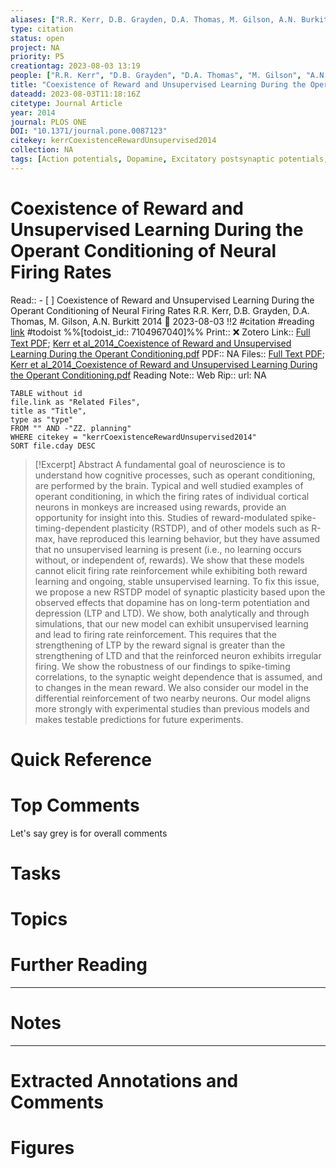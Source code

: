 ```yaml
---
aliases: ["R.R. Kerr, D.B. Grayden, D.A. Thomas, M. Gilson, A.N. Burkitt et al. (2014)",]
type: citation
status: open
project: NA
priority: P5
creationtag: 2023-08-03 13:19
people: ["R.R. Kerr", "D.B. Grayden", "D.A. Thomas", "M. Gilson", "A.N. Burkitt"]
title: "Coexistence of Reward and Unsupervised Learning During the Operant Conditioning of Neural Firing Rates"
dateadd: 2023-08-03T11:18:16Z
citetype: Journal Article
year: 2014
journal: PLOS ONE
DOI: "10.1371/journal.pone.0087123"
citekey: kerrCoexistenceRewardUnsupervised2014
collection: NA
tags: [Action potentials, Dopamine, Excitatory postsynaptic potentials, Learning, Membrane potential, Neurons, Operant conditioning, Synapses]
---
```


# Coexistence of Reward and Unsupervised Learning During the Operant Conditioning of Neural Firing Rates
Read:: - [ ] Coexistence of Reward and Unsupervised Learning During the Operant Conditioning of Neural Firing Rates R.R. Kerr, D.B. Grayden, D.A. Thomas, M. Gilson, A.N. Burkitt 2014 🛫 2023-08-03 !!2 #citation #reading [link](https://todoist.com/showTask?id=7104967040) #todoist %%[todoist_id:: 7104967040]%%
Print::  ❌
Zotero Link:: [Full Text PDF](zotero://open-pdf/library/items/APLVKT5F); [Kerr et al_2014_Coexistence of Reward and Unsupervised Learning During the Operant Conditioning.pdf](zotero://open-pdf/library/items/TA7XCRKL)
PDF:: NA
Files:: [Full Text PDF](file:///C:%5CUsers%5Cmichaelt%5CInsync%5Cm@tarlton.info%5CGoogle%20Drive%5C06.%20Zotero%5Cstorage%5CAPLVKT5F%5CKerr%20et%20al.%20-%202014%20-%20Coexistence%20of%20Reward%20and%20Unsupervised%20Learning%20Du.pdf); [Kerr et al_2014_Coexistence of Reward and Unsupervised Learning During the Operant Conditioning.pdf](file:///C:%5CUsers%5Cmichaelt%5CInsync%5Cm@tarlton.info%5CGoogle%20Drive%5C06.%20Zotero%5Cstorage_new%5CPLOS%20ONE_2014%5CKerr%20et%20al_2014_Coexistence%20of%20Reward%20and%20Unsupervised%20Learning%20During%20the%20Operant%20Conditioning.pdf)
Reading Note:: 
Web Rip:: 
url: NA

```dataview
TABLE without id
file.link as "Related Files",
title as "Title",
type as "type"
FROM "" AND -"ZZ. planning"
WHERE citekey = "kerrCoexistenceRewardUnsupervised2014" 
SORT file.cday DESC
```


> [!Excerpt] Abstract
> A fundamental goal of neuroscience is to understand how cognitive processes, such as operant conditioning, are performed by the brain. Typical and well studied examples of operant conditioning, in which the firing rates of individual cortical neurons in monkeys are increased using rewards, provide an opportunity for insight into this. Studies of reward-modulated spike-timing-dependent plasticity (RSTDP), and of other models such as R-max, have reproduced this learning behavior, but they have assumed that no unsupervised learning is present (i.e., no learning occurs without, or independent of, rewards). We show that these models cannot elicit firing rate reinforcement while exhibiting both reward learning and ongoing, stable unsupervised learning. To fix this issue, we propose a new RSTDP model of synaptic plasticity based upon the observed effects that dopamine has on long-term potentiation and depression (LTP and LTD). We show, both analytically and through simulations, that our new model can exhibit unsupervised learning and lead to firing rate reinforcement. This requires that the strengthening of LTP by the reward signal is greater than the strengthening of LTD and that the reinforced neuron exhibits irregular firing. We show the robustness of our findings to spike-timing correlations, to the synaptic weight dependence that is assumed, and to changes in the mean reward. We also consider our model in the differential reinforcement of two nearby neurons. Our model aligns more strongly with experimental studies than previous models and makes testable predictions for future experiments.


# Quick Reference

# Top Comments
Let's say grey is for overall comments
 

# Tasks

# Topics


# Further Reading 
 

----
# Notes


----
# Extracted Annotations and Comments


# Figures